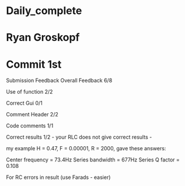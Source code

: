 # Daily_complete
# Ryan Groskopf 
# Commit 1st

Submission Feedback
Overall Feedback
6/8

Use of function 2/2

Correct Gui 0/1

Comment Header 2/2

Code comments 1/1

Correct results 1/2 - your RLC does not give correct results -

my example H = 0.47, F = 0.00001, R = 2000, gave these answers:


Center frequency = 73.4Hz
Series bandwidth = 677Hz
Series Q factor = 0.108

For RC errors in result (use Farads - easier)
